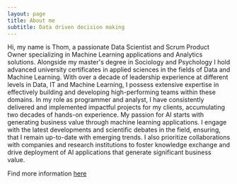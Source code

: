 ```yaml
---
layout: page
title: About me
subtitle: Data driven decision making
---
```


Hi, my name is Thom, a passionate Data Scientist and Scrum Product Owner specializing in Machine Learning applications and Analytics solutions. Alongside my master's degree in Sociology and Psychology I hold advanced university certificates in applied sciences in the fields of Data and Machine Learning. With over a decade of leadership experience at different levels in Data, IT and Machine Learning, I possess extensive expertise in effectively building and developing high-performing teams within these domains. In my role as programmer and analyst, I have consistently delivered and implemented impactful projects for my clients, accumulating two decades of hands-on experience. My passion for AI starts with generating business value through machine learning applications. I engage with the latest developments and scientific debates in the field, ensuring, that I remain up-to-date with emerging trends. I also prioritize collaborations with companies and research institutions to foster knowledge exchange and drive deployment of AI applications that generate significant business value.
  
Find more information [here](https://thombauer.github.io/resume/)
